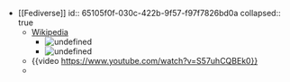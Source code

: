 - [[Fediverse]]
  id:: 65105f0f-030c-422b-9f57-f97f7826bd0a
  collapsed:: true
	- [Wikipedia](https://en.wikipedia.org/wiki/Fediverse)
		- ![undefined](https://upload.wikimedia.org/wikipedia/commons/thumb/6/68/A_view_into_the_Fediverse.png/800px-A_view_into_the_Fediverse.png)
		- ![undefined](https://upload.wikimedia.org/wikipedia/commons/thumb/b/b6/Fediverse_branches_1.2.png/1024px-Fediverse_branches_1.2.png)
	- {{video https://www.youtube.com/watch?v=S57uhCQBEk0}}
	-